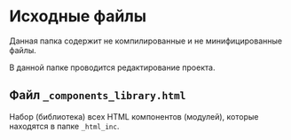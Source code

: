 # Исходные файлы
Данная папка содержит не компилированные и не минифицированные файлы.

В данной папке проводится редактирование проекта.

## Файл `_components_library.html`
Набор (библиотека) всех HTML компонентов (модулей), которые находятся в папке `_html_inc`.